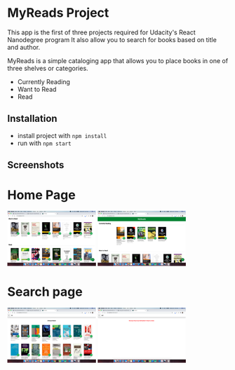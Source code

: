 # MyReads Project

 This app is the first of three projects required for  Udacity's React Nanodegree program 
 It also allow you to search for books based on title and author.

MyReads is a simple cataloging app that allows you to place books in one of three shelves or categories.

- Currently Reading
- Want to Read
- Read


## Installation

* install project with `npm install`
* run with `npm start`

## Screenshots

<h1 >Home Page</h1>
<p float="left">
      <img src="./screenShot/A.PNG" width="40%"   /> 
      <img src="./screenShot/B.PNG" width="40%" /> 
</p>
 
<h1 >Search page</h1>
<p float="left">
      <img src="./screenShot/C.PNG" width="40%" /> 
      <img src="./screenShot/D.PNG" width="40%" /> 
</p>
